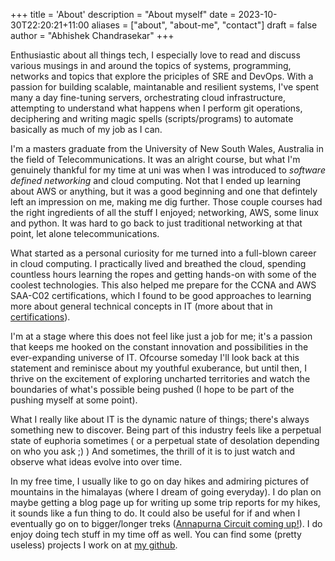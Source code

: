 +++
title = 'About'
description = "About myself"
date = 2023-10-30T22:20:21+11:00
aliases = ["about", "about-me", "contact"]
draft = false
author = "Abhishek Chandrasekar"
+++

Enthusiastic about all things tech, I especially love to read and discuss various musings in and around the 
topics of systems, programming, networks and topics that explore the priciples of SRE and DevOps. 
With a passion for building scalable, maintanable and resilient systems, 
I've spent many a day fine-tuning servers, orchestrating cloud infrastructure, attempting to understand what happens 
when I perform git operations, deciphering and writing magic spells (scripts/programs) to automate basically as much of my job as I can.

I'm a masters graduate from the University of New South Wales, Australia in the field of Telecommunications. 
It was an alright course, but what I'm genuinely thankful for my time at uni was when I was introduced to *software defined networking* and cloud computing.
Not that I ended up learning about AWS or anything, but it was a good beginning and one that defintely left an impression on me, making me dig further.
Those couple courses had the right ingredients of all the stuff I enjoyed; networking, AWS, some linux and python. It was hard to go back to just traditional networking at that point, let alone telecommunications.

What started as a personal curiosity for me turned into a full-blown career in cloud computing. 
I practically lived and breathed the cloud, spending countless hours learning the ropes and getting hands-on with some of the coolest technologies. 
This also helped me prepare for the CCNA and AWS SAA-C02 certifications, which I found to be good approaches to learning more about general technical concepts in IT (more about that in [certifications](./certifications )). 

I'm at a stage where this does not feel like just a job for me; it's a passion that keeps me hooked on the constant innovation and possibilities in the ever-expanding universe of IT.
Ofcourse someday I'll look back at this statement and reminisce about my youthful exuberance, but until then, 
I thrive on the excitement of exploring uncharted territories and watch the boundaries of what's possible being pushed (I hope to be part of the pushing myself at some point). 

What I really like about IT is the dynamic nature of things; there's always something new to discover. Being part of this industry feels like a perpetual state of euphoria sometimes ( or a perpetual state of desolation depending on who you ask ;) ) 
And sometimes, the thrill of it is to just watch and observe what ideas evolve into over time.

In my free time, I usually like to go on day hikes and admiring pictures of mountains in the himalayas (where I dream of going everyday).
I do plan on maybe getting a blog page up for writing up some trip reports for my hikes, it sounds like a fun thing to do.
It could also be useful for if and when I eventually go on to bigger/longer treks ([Annapurna Circuit coming up!](https://en.wikipedia.org/wiki/Annapurna_Circuit)).
I do enjoy doing tech stuff in my time off as well. You can find some (pretty useless) projects I work on at [my github](https://github.com).

